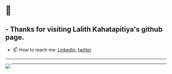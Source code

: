 # 👋
## - Thanks for visiting Lalith Kahatapitiya's github page.
- 📫 How to reach me: [Linkedin](https://www.linkedin.com/in/lalithk90/), [twitter](https://twitter.com/LalithK90)

<!--
**LalithK90/LalithK90** is a ✨ _special_ ✨ repository because its `README.md` (this file) appears on your GitHub profile.

Here are some ideas to get you started:

- 🔭 I’m currently working on ...
- 🌱 I’m currently learning ...
- 👯 I’m looking to collaborate on ...
- 🤔 I’m looking for help with ...
- 💬 Ask me about ...
- 📫 How to reach me: ...
- 😄 Pronouns: ...
- ⚡ Fun fact: ...
  
- [![Top Langs](https://github-readme-stats.vercel.app/api/top-langs/?username=LalithK90&theme=highcontrast)](https://github.com/LalithK90)
-->

---

  <img align="left" src="https://github-readme-stats.vercel.app/api?username=LalithK90&show_icons=true&hide_border=true&theme=graywhite" />
  
---

